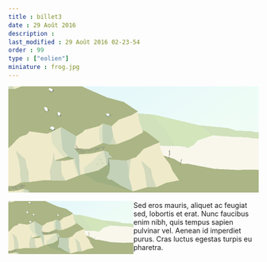 ```yaml
---
title : billet3
date : 29 Août 2016
description : 
last_modified : 29 Août 2016 02-23-54
order : 99
type : ["eolien"]
miniature : frog.jpg
---
```


![CliffsByBjzaba-1472427750477.png](https://raw.githubusercontent.com/id2m/peb01/master/images/_originals/CliffsByBjzaba-1472427750477.png?token=AT5UuEA8IYmBAm6ocV3xELo2PaAnn4_pks5Xw7U7wA%3D%3D)


<img style="float:left;" width="50%"   src="https://raw.githubusercontent.com/id2m/peb01/master/images/_originals/CliffsByBjzaba-1472427750477.png?token=AT5UuEA8IYmBAm6ocV3xELo2PaAnn4_pks5Xw7U7wA%3D%3D" /> <span>Sed eros mauris, aliquet ac feugiat sed, lobortis et erat. Nunc faucibus enim nibh, quis tempus sapien pulvinar vel. Aenean id imperdiet purus. Cras luctus egestas turpis eu pharetra. </span>